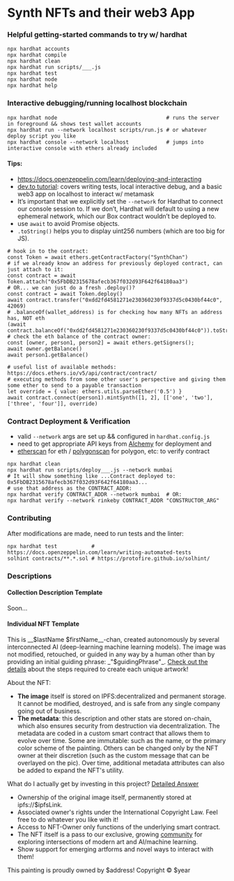 # Synth NFTs and their web3 App

### Helpful getting-started commands to try w/ hardhat
```shell
npx hardhat accounts
npx hardhat compile
npx hardhat clean
npx hardhat run scripts/___.js
npx hardhat test
npx hardhat node
npx hardhat help
```

### Interactive debugging/running localhost blockchain
```shell
npx hardhat node                                   # runs the server in foreground && shows test wallet accounts
npx hardhat run --network localhost scripts/run.js # or whatever deploy script you like
npx hardhat console --network localhost            # jumps into interactive console with ethers already included
```

#### Tips:
* https://docs.openzeppelin.com/learn/deploying-and-interacting
* [dev.to tutorial](https://dev.to/dabit3/the-complete-guide-to-full-stack-web3-development-4g74): covers writing tests, local interactive debug, and a basic web3 app on localhost to interact w/ metamask
* It’s important that we explicitly set the `--network` for Hardhat to connect our console session to. If we don’t, Hardhat will default to using a new ephemeral network, which our Box contract wouldn’t be deployed to.
* use `await` to avoid Promise objects.
* `.toString()` helps you to display uint256 numbers (which are too big for JS).

```shell
# hook in to the contract:
const Token = await ethers.getContractFactory("SynthChan")
# if we already know an address for previously deployed contract, can just attach to it:
const contract = await Token.attach("0x5FbDB2315678afecb367f032d93F642f64180aa3")
# OR... we can just do a fresh .deploy()?
const contract = await Token.deploy()
await contract.transfer("0xdd2fd4581271e230360230f9337d5c0430bf44c0", 42069)
# .balanceOf(wallet_address) is for checking how many NFTs an address has, NOT eth
(await contract.balanceOf("0xdd2fd4581271e230360230f9337d5c0430bf44c0")).toString()
# check the eth balance of the contract owner:
const [owner, person1, person2] = await ethers.getSigners();
await owner.getBalance()
await person1.getBalance()

# useful list of available methods: https://docs.ethers.io/v5/api/contract/contract/
# executing methods from some other user's perspective and giving them some ether to send to a payable transaction
let override = { value: ethers.utils.parseEther('0.5') }
await contract.connect(person1).mintSynth([1, 2], [['one', 'two'], ['three', 'four']], override)
```

### Contract Deployment & Verification
* valid `--network` args are set up && configured in `hardhat.config.js`
* need to get appropriate API keys from [Alchemy](https://dashboard.alchemyapi.io/) for deployment and
* [etherscan](https://etherscan.io/apis) for eth / [polygonscan](https://polygonscan.com/apis) for polygon, etc: to verify contract
```shell
npx hardhat clean
npx hardhat run scripts/deploy___.js --network mumbai
# It will show something like ...Contract deployed to: 0x5FbDB2315678afecb367f032d93F642f64180aa3...
# use that address as the CONTRACT_ADDR:
npx hardhat verify CONTRACT_ADDR --network mumbai  # OR:
npx hardhat verify --network rinkeby CONTRACT_ADDR "CONSTRUCTOR_ARG"
```

### Contributing
After modifications are made, need to run tests and the linter:
```shell
npx hardhat test           # https://docs.openzeppelin.com/learn/writing-automated-tests
solhint contracts/**.*.sol # https://protofire.github.io/solhint/
```

### Descriptions
#### Collection Description Template
Soon...

#### Individual NFT Template
This is __$lastName $firstName__-chan, created autonomously by several interconnected AI (deep-learning machine learning models). The image was not modified, retouched, or guided in any way by a human other than by providing an initial guiding phrase: _"$guidingPhrase"_. [Check out the details](https://sample.com) about the steps required to create each unique artwork!

About the NFT:
 * **The image** itself is stored on IPFS:decentralized and permanent storage. It cannot be modified, destroyed, and is safe from any single company going out of business.
 * **The metadata**: this description and other stats are stored on-chain, which also ensures security from destruction via decentralization. The metadata are coded in a custom smart contract that allows them to evolve over time. Some are immutable: such as the name, or the primary color scheme of the painting. Others can be changed only by the NFT owner at their discretion (such as the custom message that can be overlayed on the pic). Over time, additional metadata attributes can also be added to expand the NFT's utility.

What do I actually get by investing in this project? [Detailed Answer](https://sample.com)
 * Ownership of the original image itself, permanently stored at ipfs://$ipfsLink.
 * Associated owner's rights under the International Copyright Law. Feel free to do whatever you like with it!
 * Access to NFT-Owner only functions of the underlying smart contract.
 * The NFT itself is a pass to our exclusive, growing [community](https://sample.com) for exploring intersections of modern art and AI/machine learning.
 * Show support for emerging artforms and novel ways to interact with them!

This painting is proudly owned by $address! Copyright © $year
